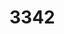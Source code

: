 # 3342
<script src='//vizor.io/static/scripts/vizor-360-embed.js' data-vizorurl='//vizor.io/embed/sjeske4243/360'></script>
